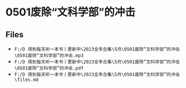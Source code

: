 # 0501废除“文科学部”的冲击

## Files

- `F:/D 得到每天听一本书丨更新中\2023全年合集\5月\0501废除“文科学部”的冲击\0501废除“文科学部”的冲击.mp3`
- `F:/D 得到每天听一本书丨更新中\2023全年合集\5月\0501废除“文科学部”的冲击\0501废除“文科学部”的冲击.pdf`
- `F:/D 得到每天听一本书丨更新中\2023全年合集\5月\0501废除“文科学部”的冲击\files.md`
